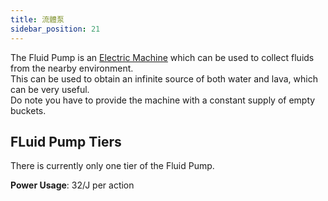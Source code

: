 ```yaml
---
title: 流體泵
sidebar_position: 21
---
```


The Fluid Pump is an [Electric Machine](Electric-Machines) which can be used to collect fluids from the nearby environment.  
This can be used to obtain an infinite source of both water and lava, which can be very useful.  
Do note you have to provide the machine with a constant supply of empty buckets.

## FLuid Pump Tiers

There is currently only one tier of the Fluid Pump.

**Power Usage**: 32/J per action
